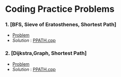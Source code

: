 # Coding Practice Problems
### 1. [BFS, Sieve of Eratosthenes, Shortest Path] 
   -   [Problem](https://www.spoj.com/problems/PPATH/)  
   -   *Solution* : [PPATH.cpp](https://github.com/pintuiitbhi/SPOJ/blob/master/PPATH.cpp)
   
### 2. [Dijkstra,Graph, Shortest Path] 
-   [Problem](https://www.spoj.com/problems/MICEMAZE/)  
-   *Solution* : [PPATH.cpp](https://github.com/pintuiitbhi/SPOJ/blob/master/PPATH.cpp)

    
    
